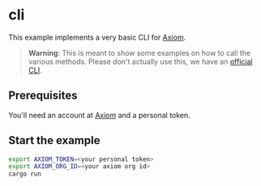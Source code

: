 # cli

This example implements a very basic CLI for [Axiom](https://axiom.co).

> **Warning**: This is meant to show some examples on how to call the various methods.
> Please don't actually use this, we have an 
> [official CLI](https://github.com/axiomhq/cli).

## Prerequisites

You'll need an account at [Axiom](https://cloud.axiom.co) and a personal token.

## Start the example

```sh
export AXIOM_TOKEN=<your personal token>
export AXIOM_ORG_ID=<your axiom org id>
cargo run
```